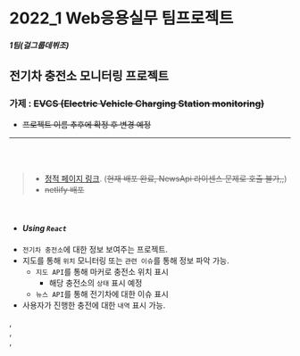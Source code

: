 # 2022_1 Web응용실무 팀프로젝트

##### 1팀(걸그룹데뷔조)

## 전기차 충전소 모니터링 프로젝트

### 가제 : ~~EVCS (Electric Vehicle Charging Station monitoring)~~

- ~~프로젝트 이름 추후에 확정 후 변경 예정~~

---

&nbsp;  
&nbsp;

> - [정적 페이지 링크](https://2022-web-ecomode.netlify.app).
>   (~~현재 배포 완료, NewsApi 라이센스 문제로 호출 불가,,~~)
> - ~~netlify 배포~~

&nbsp;

- #### _Using `React`_
- `전기차 충전소`에 대한 정보 보여주는 프로젝트.
- 지도를 통해 `위치` 모니터링 또는 `관련 이슈`를 통해 정보 파악 가능.
  - `지도 API`를 통해 마커로 충전소 위치 표시
    - 해당 충전소의 `상태` 표시 예정
  - `뉴스 API`를 통해 전기차에 대한 이슈 표시
- 사용자가 진행한 충전에 대한 `내역` 표시 가능.

,  
,  
,
